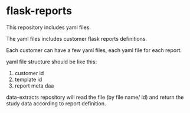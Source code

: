 # flask-reports

This repository includes yaml files.

The yaml files includes customer flask reports definitions.
 
Each customer can have a few yaml files, each yaml file for each report.

yaml file structure should be like this:
1. customer id
2. template id
3. report meta daa

data-extracts repository will read the file (by file name/ id) and return the study data according to report definition.

